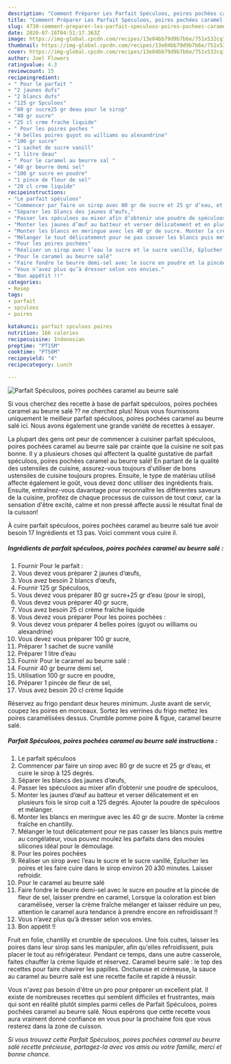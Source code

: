 ```yaml
---
description: "Comment Préparer Les Parfait Spéculoos, poires pochées caramel au beurre salé"
title: "Comment Préparer Les Parfait Spéculoos, poires pochées caramel au beurre salé"
slug: 4730-comment-preparer-les-parfait-speculoos-poires-pochees-caramel-au-beurre-sale
date: 2020-07-16T04:51:17.363Z
image: https://img-global.cpcdn.com/recipes/13e04bb79d9b7b6e/751x532cq70/parfait-speculoos-poires-pochees-caramel-au-beurre-sale-photo-principale-de-la-recette.jpg
thumbnail: https://img-global.cpcdn.com/recipes/13e04bb79d9b7b6e/751x532cq70/parfait-speculoos-poires-pochees-caramel-au-beurre-sale-photo-principale-de-la-recette.jpg
cover: https://img-global.cpcdn.com/recipes/13e04bb79d9b7b6e/751x532cq70/parfait-speculoos-poires-pochees-caramel-au-beurre-sale-photo-principale-de-la-recette.jpg
author: Joel Flowers
ratingvalue: 4.3
reviewcount: 15
recipeingredient:
- " Pour le parfait "
- "2 jaunes dufs"
- "2 blancs dufs"
- "125 gr Spculoos"
- "80 gr sucre25 gr deau pour le sirop"
- "40 gr sucre"
- "25 cl crme frache liquide"
- " Pour les poires poches "
- "4 belles poires guyot ou williams ou alexandrine"
- "100 gr sucre"
- "1 sachet de sucre vanill"
- "1 litre deau"
- " Pour le caramel au beurre sal "
- "40 gr beurre demi sel"
- "100 gr sucre en poudre"
- "1 pince de fleur de sel"
- "20 cl crme liquide"
recipeinstructions:
- "Le parfait spéculoos"
- "Commencer par faire un sirop avec 80 gr de sucre et 25 gr d’eau, et cuire le sirop à 125 degrés."
- "Séparer les blancs des jaunes d’œufs,"
- "Passer les spéculoos au mixer afin d’obtenir une poudre de spéculoos,"
- "Monter les jaunes d’œuf au batteur et verser délicatement et en plusieurs fois le sirop cuit a 125 degrés. Ajouter la poudre de spéculoos et mélanger."
- "Monter les blancs en meringue avec les 40 gr de sucre. Monter la crème fraîche en chantilly."
- "Mélanger le tout délicatement pour ne pas casser les blancs puis mettre au congélateur, vous pouvez moulez les parfaits dans des moules silicones idéal pour le démoulage."
- "Pour les poires pochées"
- "Réaliser un sirop avec l’eau le sucre et le sucre vanillé, Eplucher les poires et les faire cuire dans le sirop environ 20 à30 minutes. Laisser refroidir."
- "Pour le caramel au beurre salé"
- "Faire fondre le beurre demi-sel avec le sucre en poudre et la pincée de fleur de sel, laisser prendre en caramel, Lorsque la coloration est bien caramélisée, verser la crème fraîche mélanger et laisser réduire un peu, attention le caramel aura tendance à prendre encore en refroidissant !!"
- "Vous n’avez plus qu’à dresser selon vos envies."
- "Bon appétit !!"
categories:
- Resep
tags:
- parfait
- spculoos
- poires

katakunci: parfait spculoos poires 
nutrition: 166 calories
recipecuisine: Indonesian
preptime: "PT15M"
cooktime: "PT50M"
recipeyield: "4"
recipecategory: Lunch

---
```



![Parfait Spéculoos, poires pochées caramel au beurre salé](https://img-global.cpcdn.com/recipes/13e04bb79d9b7b6e/751x532cq70/parfait-speculoos-poires-pochees-caramel-au-beurre-sale-photo-principale-de-la-recette.jpg)

Si vous cherchez des recette à base de parfait spéculoos, poires pochées caramel au beurre salé ?? ne cherchez plus! Nous vous fournissons uniquement le meilleur parfait spéculoos, poires pochées caramel au beurre salé ici. Nous avons également une grande variété de recettes à essayer.

La plupart des gens ont peur de commencer à cuisiner parfait spéculoos, poires pochées caramel au beurre salé par crainte que la cuisine ne soit pas bonne. Il y a plusieurs choses qui affectent la qualité gustative de parfait spéculoos, poires pochées caramel au beurre salé! En partant de la qualité des ustensiles de cuisine, assurez-vous toujours d'utiliser de bons ustensiles de cuisine toujours propres. Ensuite, le type de matériau utilisé affecte également le goût, vous devez donc utiliser des ingrédients frais. Ensuite, entraînez-vous davantage pour reconnaître les différentes saveurs de la cuisine, profitez de chaque processus de cuisson de tout cœur, car la sensation d'être excité, calme et non pressé affecte aussi le résultat final de la cuisson!

<!--inarticleads1-->

À cuire parfait spéculoos, poires pochées caramel au beurre salé tue avoir besoin 17 Ingrédients et 13 pas. Voici comment vous cuire il.

##### Ingrédients de parfait spéculoos, poires pochées caramel au beurre salé :

1. Fournir  Pour le parfait :
1. Vous devez vous préparer 2 jaunes d’œufs,
1. Vous avez besoin 2 blancs d’œufs,
1. Fournir 125 gr Spéculoos,
1. Vous devez vous préparer 80 gr sucre+25 gr d’eau (pour le sirop),
1. Vous devez vous préparer 40 gr sucre,
1. Vous avez besoin 25 cl crème fraîche liquide
1. Vous devez vous préparer  Pour les poires pochées :
1. Vous devez vous préparer 4 belles poires (guyot ou williams ou alexandrine)
1. Vous devez vous préparer 100 gr sucre,
1. Préparer 1 sachet de sucre vanillé
1. Préparer 1 litre d’eau
1. Fournir  Pour le caramel au beurre salé :
1. Fournir 40 gr beurre demi sel,
1. Utilisation 100 gr sucre en poudre,
1. Préparer 1 pincée de fleur de sel,
1. Vous avez besoin 20 cl crème liquide


Réservez au frigo pendant deux heures minimum. Juste avant de servir, coupez les poires en morceaux. Sortez les verrines du frigo mettez les poires caramélisées dessus. Crumble pomme poire &amp; figue, caramel beurre salé. 

<!--inarticleads2-->

##### Parfait Spéculoos, poires pochées caramel au beurre salé instructions :

1. Le parfait spéculoos
1. Commencer par faire un sirop avec 80 gr de sucre et 25 gr d’eau, et cuire le sirop à 125 degrés.
1. Séparer les blancs des jaunes d’œufs,
1. Passer les spéculoos au mixer afin d’obtenir une poudre de spéculoos,
1. Monter les jaunes d’œuf au batteur et verser délicatement et en plusieurs fois le sirop cuit a 125 degrés. Ajouter la poudre de spéculoos et mélanger.
1. Monter les blancs en meringue avec les 40 gr de sucre. Monter la crème fraîche en chantilly.
1. Mélanger le tout délicatement pour ne pas casser les blancs puis mettre au congélateur, vous pouvez moulez les parfaits dans des moules silicones idéal pour le démoulage.
1. Pour les poires pochées
1. Réaliser un sirop avec l’eau le sucre et le sucre vanillé, Eplucher les poires et les faire cuire dans le sirop environ 20 à30 minutes. Laisser refroidir.
1. Pour le caramel au beurre salé
1. Faire fondre le beurre demi-sel avec le sucre en poudre et la pincée de fleur de sel, laisser prendre en caramel, Lorsque la coloration est bien caramélisée, verser la crème fraîche mélanger et laisser réduire un peu, attention le caramel aura tendance à prendre encore en refroidissant !!
1. Vous n’avez plus qu’à dresser selon vos envies.
1. Bon appétit !!


Fruit en folie, chantilly et crumble de speculoos. Une fois cuites, laisser les poires dans leur sirop sans les manipuler, afin qu&#39;elles refroidissent, puis placer le tout au réfrigérateur. Pendant ce temps, dans une autre casserole, faites chauffer la crème liquide et réservez. Caramel beurre salé : le top des recettes pour faire chavirer les papilles. Onctueuse et crémeuse, la sauce au caramel au beurre salé est une recette facile et rapide à réussir. 

<!--inarticleads1-->

<p>
Vous n'avez pas besoin d'être un pro pour préparer un excellent plat. Il existe de nombreuses recettes qui semblent difficiles et frustrantes, mais qui sont en réalité plutôt simples parmi celles de Parfait Spéculoos, poires pochées caramel au beurre salé. Nous espérons que cette recette vous aura vraiment donné confiance en vous pour la prochaine fois que vous resterez dans la zone de cuisson.
</p>

<p>
<i>Si vous trouvez cette Parfait Spéculoos, poires pochées caramel au beurre salé recette précieuse, partagez-la avec vos amis ou votre famille, merci et bonne chance.</i>
</p>
